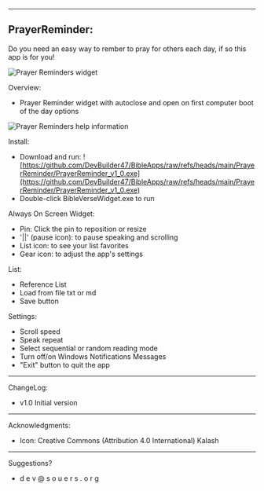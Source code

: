 ﻿-----------------
PrayerReminder:
-----------------

Do you need an easy way to rember to pray for others each day, if so this app is for you!

![Prayer Reminders widget](https://devbuilder47.github.io/BibleApps/PrayerReminder/PrayerReminder.png)

Overview:
- Prayer Reminder widget with autoclose and open on first computer boot of the day options

![Prayer Reminders help information](https://devbuilder47.github.io/BibleApps/PrayerReminder/PrayerReminder_help.png)


Install:
- Download and run: ![https://github.com/DevBuilder47/BibleApps/raw/refs/heads/main/PrayerReminder/PrayerReminder_v1_0.exe](https://github.com/DevBuilder47/BibleApps/raw/refs/heads/main/PrayerReminder/PrayerReminder_v1_0.exe)
- Double-click BibleVerseWidget.exe to run


Always On Screen Widget:
- Pin: Click the pin to reposition or resize
- '||' (pause icon): to pause speaking and scrolling
- List icon: to see your list favorites
- Gear icon: to adjust the app's settings


List:
- Reference List
- Load from file txt or md
- Save button


Settings:
- Scroll speed
- Speak repeat
- Select sequential or random reading mode
- Turn off/on Windows Notifications Messages
- "Exit" button to quit the app


-----------------          
ChangeLog:
- v1.0 Initial version


-----------------
Acknowledgments:
- Icon:
    Creative Commons (Attribution 4.0 International)
    Kalash


-----------------
Suggestions?
 - d e v @ s o u e r s . o r g
